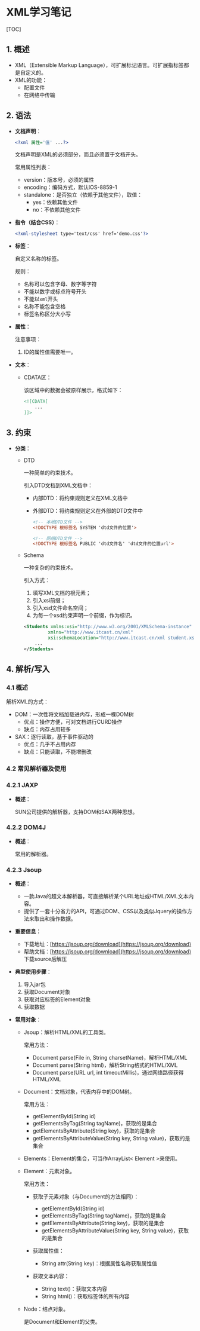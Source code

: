 # XML学习笔记

[TOC]

## 1. 概述

- XML（Extensible Markup Language），可扩展标记语言。可扩展指标签都是自定义的。
- XML的功能：
  - 配置文件
  - 在网络中传输



## 2. 语法

- **文档声明**：

  ```xml
  <?xml 属性='值' ...?>
  ```

  文档声明是XML的必须部分，而且必须置于文档开头。

  常用属性列表：

  - version：版本号，必须的属性
  - encoding：编码方式，默认IOS-8859-1
  - standalone：是否独立（依赖于其他文件），取值：
    - yes：依赖其他文件
    - no：不依赖其他文件

- **指令（结合CSS）**：

  ```xml
  <?xml-stylesheet type='text/css' href='demo.css'?>
  ```

- **标签**：

  自定义名称的标签。

  规则：

  - 名称可以包含字母、数字等字符
  - 不能以数字或标点符号开头
  - 不能以`xml`开头
  - 名称不能包含空格
  - 标签名称区分大小写

- **属性**：

  注意事项：

  1. ID的属性值需要唯一。

- **文本**：

  - CDATA区：

    该区域中的数据会被原样展示，格式如下：

    ```xml
    <![CDATA[
    	...
    ]]>
    ```



## 3. 约束

- **分类**：

  - DTD

    一种简单的约束技术。

    引入DTD文档到XML文档中：

    - 内部DTD：将约束规则定义在XML文档中

    - 外部DTD：将约束规则定义在外部的DTD文件中

      ```xml
      <!-- 本地DTD文件 -->
      <!DOCTYPE 根标签名 SYSTEM 'dtd文件的位置'>
      
      <!-- 网络DTD文件 -->
      <!DOCTYPE 根标签名 PUBLIC 'dtd文件名' 'dtd文件的位置url'>
      ```

  - Schema

    一种复杂的约束技术。

    引入方式：

    1. 填写XML文档的根元素；
    2. 引入xsi前缀；
    3. 引入xsd文件命名空间；
    4. 为每一个xsd约束声明一个前缀，作为标识。

    ```xml
    <Students xmlns:xsi="http://www.w3.org/2001/XMLSchema-instance"
             xmlns="http://www.itcast.cn/xml"
             xsi:schemaLocation="http://www.itcast.cn/xml student.xsd">
        ...
    </Students>
    ```


## 4. 解析/写入

### 4.1 概述

解析XML的方式：

- DOM：一次性将文档加载进内存，形成一棵DOM树
  - 优点：操作方便，可对文档进行CURD操作
  - 缺点：内存占用较多
- SAX：逐行读取，基于事件驱动的
  - 优点：几乎不占用内存
  - 缺点：只能读取，不能增删改

### 4.2 常见解析器及使用

### 4.2.1 JAXP

- **概述**：

  SUN公司提供的解析器，支持DOM和SAX两种思想。

### 4.2.2 DOM4J

- **概述**：

  常用的解析器。

### 4.2.3 Jsoup

- **概述**：

  - 一款Java的超文本解析器，可直接解析某个URL地址或HTML/XML文本内容。
  - 提供了一套十分省力的API，可通过DOM、CSS以及类似Jquery的操作方法来取出和操作数据。
- **重要信息**：
  - 下载地址：[https://jsoup.org/download](https://jsoup.org/download) 
  - 帮助文档：[https://jsoup.org/download](https://jsoup.org/download) 下载source后解压 

- **典型使用步骤**：

  1. 导入jar包
  2. 获取Document对象
  3. 获取对应标签的Element对象
  4. 获取数据

- **常用对象**：

  - Jsoup：解析HTML/XML的工具类。

    常用方法：

    - Document parse(File in, String charsetName)，解析HTML/XML
    - Document parse(String html)，解析String格式的HTML/XML
    - Document parse(URL url, int timeoutMillis)，通过网络路径获得HTML/XML

  - Document：文档对象，代表内存中的DOM树。

    常用方法：

    - getElementById(String id)
    - getElementsByTag(String tagName)，获取的是集合
    - getElementsByAttribute(String key)，获取的是集合
    - getElementsByAttributeValue(String key, String value)，获取的是集合

  - Elements：Element的集合，可当作ArrayList< Element >来使用。

  - Element：元素对象。

    常用方法：

    - 获取子元素对象（与Document的方法相同）：
      - getElementById(String id)
      - getElementsByTag(String tagName)，获取的是集合
      - getElementsByAttribute(String key)，获取的是集合
      - getElementsByAttributeValue(String key, String value)，获取的是集合

    - 获取属性值：
      - String attr(String key)：根据属性名称获取属性值
    - 获取文本内容：
      - String text()：获取文本内容
      - String html()：获取标签体的所有内容

  - Node：结点对象。

    是Document和Element的父类。